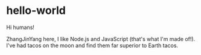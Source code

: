 # hello-world

Hi humans!

ZhangJinYang here, I like Node.js and JavaScript (that's what I'm made of!).
I've had tacos on the moon and find them far superior to Earth tacos.
